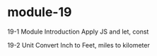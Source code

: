 # module-19

19-1 Module Introduction Apply JS and let, const

19-2 Unit Convert Inch to Feet, miles to kilometer
